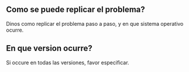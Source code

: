 ## Como se puede replicar el problema?
Dinos como replicar el problema paso a paso, y en que sistema operativo ocurre.
## En que version ocurre?
Si occure en todas las versiones, favor especificar.
